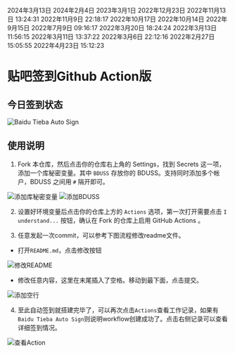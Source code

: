 2024年3月13日
2024年2月4日
2023年3月1日
2022年12月23日
2022年11月13日 13:24:31
2022年11月9日 22:18:17
2022年10月17日
2022年10月14日
2022年9月15日
2022年7月9日 09:16:17
2022年3月20日 18:24:24
2022年3月13日 11:56:15
2022年3月11日 13:37:22
2022年3月6日 22:12:16
2022年2月27日 15:05:55
2022年4月23日 15:12:23

# 贴吧签到Github Action版

## 今日签到状态

![Baidu Tieba Auto Sign](https://github.com/zhouxt96/tb/workflows/Baidu%20Tieba%20Auto%20Sign/badge.svg)

## 使用说明

1. Fork 本仓库，然后点击你的仓库右上角的 Settings，找到 Secrets 这一项，添加一个库秘密变量。其中 `BDUSS` 存放你的 BDUSS。支持同时添加多个帐户，BDUSS 之间用 `#` 隔开即可。

![添加库秘密变量](/img/new_repository_secret.png)
![添加BDUSS](/img/add_BDUSS.png)

2. 设置好环境变量后点击你的仓库上方的 `Actions` 选项，第一次打开需要点击 `I understand...` 按钮，确认在 Fork 的仓库上启用 GitHub Actions 。

3. 任意发起一次commit，可以参考下图流程修改readme文件。

- 打开`README.md`，点击修改按钮

![修改README](/img/edit.png)

- 修改任意内容，这里在末尾插入了空格。移动到最下面，点击提交。

![添加空行](/img/update.png)

4. 至此自动签到就搭建完毕了，可以再次点击`Actions`查看工作记录，如果有`Baidu Tieba Auto Sign`则说明workflow创建成功了。点击右侧记录可以查看详细签到情况。

![查看Action](/img/check.png)



